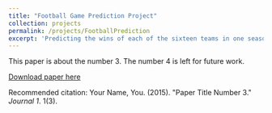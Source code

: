 ```yaml
---
title: "Football Game Prediction Project"
collection: projects
permalink: /projects/FootballPrediction
excerpt: 'Predicting the wins of each of the sixteen teams in one seasonal football games based on game statistics of each team.'
---
```


This paper is about the number 3. The number 4 is left for future work.

[Download paper here](http://academicpages.github.io/files/paper3.pdf)

Recommended citation: Your Name, You. (2015). "Paper Title Number 3." <i>Journal 1</i>. 1(3).
